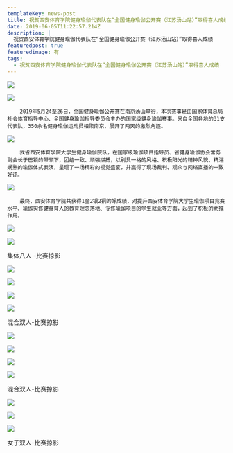 ```yaml
---
templateKey: news-post
title: 祝贺西安体育学院健身瑜伽代表队在“全国健身瑜伽公开赛（江苏汤山站）”取得喜人成绩
date: 2019-06-05T11:22:57.214Z
description: |
  祝贺西安体育学院健身瑜伽代表队在“全国健身瑜伽公开赛（江苏汤山站）”取得喜人成绩
featuredpost: true
featuredimage: 有
tags:
  - 祝贺西安体育学院健身瑜伽代表队在“全国健身瑜伽公开赛（江苏汤山站）”取得喜人成绩
---
```


![](https://demotry.oss-cn-beijing.aliyuncs.com/%E7%A5%9D%E8%B4%BA%E8%A5%BF%E5%AE%89%E4%BD%93%E8%82%B2%E5%AD%A6%E9%99%A2%E5%81%A5%E8%BA%AB%E7%91%9C%E4%BC%BD%E4%BB%A3%E8%A1%A8%E9%98%9F%E5%9C%A8%E2%80%9C%E5%85%A8%E5%9B%BD%E5%81%A5%E8%BA%AB%E7%91%9C%E4%BC%BD%E5%85%AC%E5%BC%80%E8%B5%9B%EF%BC%88%E6%B1%9F%E8%8B%8F%E6%B1%A4%E5%B1%B1%E7%AB%99%EF%BC%89%E2%80%9D%E5%8F%96%E5%BE%97%E5%96%9C%E4%BA%BA%E6%88%90%E7%BB%A9%20%20%20/1.jpg)

![](https://demotry.oss-cn-beijing.aliyuncs.com/%E7%A5%9D%E8%B4%BA%E8%A5%BF%E5%AE%89%E4%BD%93%E8%82%B2%E5%AD%A6%E9%99%A2%E5%81%A5%E8%BA%AB%E7%91%9C%E4%BC%BD%E4%BB%A3%E8%A1%A8%E9%98%9F%E5%9C%A8%E2%80%9C%E5%85%A8%E5%9B%BD%E5%81%A5%E8%BA%AB%E7%91%9C%E4%BC%BD%E5%85%AC%E5%BC%80%E8%B5%9B%EF%BC%88%E6%B1%9F%E8%8B%8F%E6%B1%A4%E5%B1%B1%E7%AB%99%EF%BC%89%E2%80%9D%E5%8F%96%E5%BE%97%E5%96%9C%E4%BA%BA%E6%88%90%E7%BB%A9%20%20%20/2.jpg)

        2019年5月24至26日，全国健身瑜伽公开赛在南京汤山举行，本次赛事是由国家体育总局社会体育指导中心、全国健身瑜伽指导委员会主办的国家级健身瑜伽赛事。来自全国各地的31支代表队，350余名健身瑜伽运动员相聚南京，展开了两天的激烈角逐。

![](https://demotry.oss-cn-beijing.aliyuncs.com/%E7%A5%9D%E8%B4%BA%E8%A5%BF%E5%AE%89%E4%BD%93%E8%82%B2%E5%AD%A6%E9%99%A2%E5%81%A5%E8%BA%AB%E7%91%9C%E4%BC%BD%E4%BB%A3%E8%A1%A8%E9%98%9F%E5%9C%A8%E2%80%9C%E5%85%A8%E5%9B%BD%E5%81%A5%E8%BA%AB%E7%91%9C%E4%BC%BD%E5%85%AC%E5%BC%80%E8%B5%9B%EF%BC%88%E6%B1%9F%E8%8B%8F%E6%B1%A4%E5%B1%B1%E7%AB%99%EF%BC%89%E2%80%9D%E5%8F%96%E5%BE%97%E5%96%9C%E4%BA%BA%E6%88%90%E7%BB%A9%20%20%20/3.jpg)

        我省西安体育学院大学生健身瑜伽院队，在国家级瑜伽项目指导员、省健身瑜伽协会常务副会长于巴锁的带领下，团结一致、顽强拼搏，以别具一格的风格、积极阳光的精神风貌、精湛娴熟的瑜伽体式表演，呈现了一场精彩的视觉盛宴，并赢得了现场裁判、观众与网络直播的一致好评。

![](https://demotry.oss-cn-beijing.aliyuncs.com/%E7%A5%9D%E8%B4%BA%E8%A5%BF%E5%AE%89%E4%BD%93%E8%82%B2%E5%AD%A6%E9%99%A2%E5%81%A5%E8%BA%AB%E7%91%9C%E4%BC%BD%E4%BB%A3%E8%A1%A8%E9%98%9F%E5%9C%A8%E2%80%9C%E5%85%A8%E5%9B%BD%E5%81%A5%E8%BA%AB%E7%91%9C%E4%BC%BD%E5%85%AC%E5%BC%80%E8%B5%9B%EF%BC%88%E6%B1%9F%E8%8B%8F%E6%B1%A4%E5%B1%B1%E7%AB%99%EF%BC%89%E2%80%9D%E5%8F%96%E5%BE%97%E5%96%9C%E4%BA%BA%E6%88%90%E7%BB%A9%20%20%20/4.jpg)

        最终，西安体育学院共获得1金2银2铜的好成绩，对提升西安体育学院大学生瑜伽项目竞赛水平、瑜伽实修健身育人的教育理念落地、专修瑜伽项目的学生就业等方面，起到了积极的助推作用。

![](https://demotry.oss-cn-beijing.aliyuncs.com/%E7%A5%9D%E8%B4%BA%E8%A5%BF%E5%AE%89%E4%BD%93%E8%82%B2%E5%AD%A6%E9%99%A2%E5%81%A5%E8%BA%AB%E7%91%9C%E4%BC%BD%E4%BB%A3%E8%A1%A8%E9%98%9F%E5%9C%A8%E2%80%9C%E5%85%A8%E5%9B%BD%E5%81%A5%E8%BA%AB%E7%91%9C%E4%BC%BD%E5%85%AC%E5%BC%80%E8%B5%9B%EF%BC%88%E6%B1%9F%E8%8B%8F%E6%B1%A4%E5%B1%B1%E7%AB%99%EF%BC%89%E2%80%9D%E5%8F%96%E5%BE%97%E5%96%9C%E4%BA%BA%E6%88%90%E7%BB%A9%20%20%20/5.jpg)

![](https://demotry.oss-cn-beijing.aliyuncs.com/%E7%A5%9D%E8%B4%BA%E8%A5%BF%E5%AE%89%E4%BD%93%E8%82%B2%E5%AD%A6%E9%99%A2%E5%81%A5%E8%BA%AB%E7%91%9C%E4%BC%BD%E4%BB%A3%E8%A1%A8%E9%98%9F%E5%9C%A8%E2%80%9C%E5%85%A8%E5%9B%BD%E5%81%A5%E8%BA%AB%E7%91%9C%E4%BC%BD%E5%85%AC%E5%BC%80%E8%B5%9B%EF%BC%88%E6%B1%9F%E8%8B%8F%E6%B1%A4%E5%B1%B1%E7%AB%99%EF%BC%89%E2%80%9D%E5%8F%96%E5%BE%97%E5%96%9C%E4%BA%BA%E6%88%90%E7%BB%A9%20%20%20/6.jpg)

集体八人 -比赛掠影

![](https://demotry.oss-cn-beijing.aliyuncs.com/%E7%A5%9D%E8%B4%BA%E8%A5%BF%E5%AE%89%E4%BD%93%E8%82%B2%E5%AD%A6%E9%99%A2%E5%81%A5%E8%BA%AB%E7%91%9C%E4%BC%BD%E4%BB%A3%E8%A1%A8%E9%98%9F%E5%9C%A8%E2%80%9C%E5%85%A8%E5%9B%BD%E5%81%A5%E8%BA%AB%E7%91%9C%E4%BC%BD%E5%85%AC%E5%BC%80%E8%B5%9B%EF%BC%88%E6%B1%9F%E8%8B%8F%E6%B1%A4%E5%B1%B1%E7%AB%99%EF%BC%89%E2%80%9D%E5%8F%96%E5%BE%97%E5%96%9C%E4%BA%BA%E6%88%90%E7%BB%A9%20%20%20/7.jpg)

![](https://demotry.oss-cn-beijing.aliyuncs.com/%E7%A5%9D%E8%B4%BA%E8%A5%BF%E5%AE%89%E4%BD%93%E8%82%B2%E5%AD%A6%E9%99%A2%E5%81%A5%E8%BA%AB%E7%91%9C%E4%BC%BD%E4%BB%A3%E8%A1%A8%E9%98%9F%E5%9C%A8%E2%80%9C%E5%85%A8%E5%9B%BD%E5%81%A5%E8%BA%AB%E7%91%9C%E4%BC%BD%E5%85%AC%E5%BC%80%E8%B5%9B%EF%BC%88%E6%B1%9F%E8%8B%8F%E6%B1%A4%E5%B1%B1%E7%AB%99%EF%BC%89%E2%80%9D%E5%8F%96%E5%BE%97%E5%96%9C%E4%BA%BA%E6%88%90%E7%BB%A9%20%20%20/8.jpg)

![](https://demotry.oss-cn-beijing.aliyuncs.com/%E7%A5%9D%E8%B4%BA%E8%A5%BF%E5%AE%89%E4%BD%93%E8%82%B2%E5%AD%A6%E9%99%A2%E5%81%A5%E8%BA%AB%E7%91%9C%E4%BC%BD%E4%BB%A3%E8%A1%A8%E9%98%9F%E5%9C%A8%E2%80%9C%E5%85%A8%E5%9B%BD%E5%81%A5%E8%BA%AB%E7%91%9C%E4%BC%BD%E5%85%AC%E5%BC%80%E8%B5%9B%EF%BC%88%E6%B1%9F%E8%8B%8F%E6%B1%A4%E5%B1%B1%E7%AB%99%EF%BC%89%E2%80%9D%E5%8F%96%E5%BE%97%E5%96%9C%E4%BA%BA%E6%88%90%E7%BB%A9%20%20%20/9.jpg)

![](https://demotry.oss-cn-beijing.aliyuncs.com/%E7%A5%9D%E8%B4%BA%E8%A5%BF%E5%AE%89%E4%BD%93%E8%82%B2%E5%AD%A6%E9%99%A2%E5%81%A5%E8%BA%AB%E7%91%9C%E4%BC%BD%E4%BB%A3%E8%A1%A8%E9%98%9F%E5%9C%A8%E2%80%9C%E5%85%A8%E5%9B%BD%E5%81%A5%E8%BA%AB%E7%91%9C%E4%BC%BD%E5%85%AC%E5%BC%80%E8%B5%9B%EF%BC%88%E6%B1%9F%E8%8B%8F%E6%B1%A4%E5%B1%B1%E7%AB%99%EF%BC%89%E2%80%9D%E5%8F%96%E5%BE%97%E5%96%9C%E4%BA%BA%E6%88%90%E7%BB%A9%20%20%20/10.jpg)

混合双人-比赛掠影

![](https://demotry.oss-cn-beijing.aliyuncs.com/%E7%A5%9D%E8%B4%BA%E8%A5%BF%E5%AE%89%E4%BD%93%E8%82%B2%E5%AD%A6%E9%99%A2%E5%81%A5%E8%BA%AB%E7%91%9C%E4%BC%BD%E4%BB%A3%E8%A1%A8%E9%98%9F%E5%9C%A8%E2%80%9C%E5%85%A8%E5%9B%BD%E5%81%A5%E8%BA%AB%E7%91%9C%E4%BC%BD%E5%85%AC%E5%BC%80%E8%B5%9B%EF%BC%88%E6%B1%9F%E8%8B%8F%E6%B1%A4%E5%B1%B1%E7%AB%99%EF%BC%89%E2%80%9D%E5%8F%96%E5%BE%97%E5%96%9C%E4%BA%BA%E6%88%90%E7%BB%A9%20%20%20/11.jpg)

![](https://demotry.oss-cn-beijing.aliyuncs.com/%E7%A5%9D%E8%B4%BA%E8%A5%BF%E5%AE%89%E4%BD%93%E8%82%B2%E5%AD%A6%E9%99%A2%E5%81%A5%E8%BA%AB%E7%91%9C%E4%BC%BD%E4%BB%A3%E8%A1%A8%E9%98%9F%E5%9C%A8%E2%80%9C%E5%85%A8%E5%9B%BD%E5%81%A5%E8%BA%AB%E7%91%9C%E4%BC%BD%E5%85%AC%E5%BC%80%E8%B5%9B%EF%BC%88%E6%B1%9F%E8%8B%8F%E6%B1%A4%E5%B1%B1%E7%AB%99%EF%BC%89%E2%80%9D%E5%8F%96%E5%BE%97%E5%96%9C%E4%BA%BA%E6%88%90%E7%BB%A9%20%20%20/12.jpg)

![](https://demotry.oss-cn-beijing.aliyuncs.com/%E7%A5%9D%E8%B4%BA%E8%A5%BF%E5%AE%89%E4%BD%93%E8%82%B2%E5%AD%A6%E9%99%A2%E5%81%A5%E8%BA%AB%E7%91%9C%E4%BC%BD%E4%BB%A3%E8%A1%A8%E9%98%9F%E5%9C%A8%E2%80%9C%E5%85%A8%E5%9B%BD%E5%81%A5%E8%BA%AB%E7%91%9C%E4%BC%BD%E5%85%AC%E5%BC%80%E8%B5%9B%EF%BC%88%E6%B1%9F%E8%8B%8F%E6%B1%A4%E5%B1%B1%E7%AB%99%EF%BC%89%E2%80%9D%E5%8F%96%E5%BE%97%E5%96%9C%E4%BA%BA%E6%88%90%E7%BB%A9%20%20%20/13.jpg)

![](https://demotry.oss-cn-beijing.aliyuncs.com/%E7%A5%9D%E8%B4%BA%E8%A5%BF%E5%AE%89%E4%BD%93%E8%82%B2%E5%AD%A6%E9%99%A2%E5%81%A5%E8%BA%AB%E7%91%9C%E4%BC%BD%E4%BB%A3%E8%A1%A8%E9%98%9F%E5%9C%A8%E2%80%9C%E5%85%A8%E5%9B%BD%E5%81%A5%E8%BA%AB%E7%91%9C%E4%BC%BD%E5%85%AC%E5%BC%80%E8%B5%9B%EF%BC%88%E6%B1%9F%E8%8B%8F%E6%B1%A4%E5%B1%B1%E7%AB%99%EF%BC%89%E2%80%9D%E5%8F%96%E5%BE%97%E5%96%9C%E4%BA%BA%E6%88%90%E7%BB%A9%20%20%20/14.jpg)

混合双人-比赛掠影

![](https://demotry.oss-cn-beijing.aliyuncs.com/%E7%A5%9D%E8%B4%BA%E8%A5%BF%E5%AE%89%E4%BD%93%E8%82%B2%E5%AD%A6%E9%99%A2%E5%81%A5%E8%BA%AB%E7%91%9C%E4%BC%BD%E4%BB%A3%E8%A1%A8%E9%98%9F%E5%9C%A8%E2%80%9C%E5%85%A8%E5%9B%BD%E5%81%A5%E8%BA%AB%E7%91%9C%E4%BC%BD%E5%85%AC%E5%BC%80%E8%B5%9B%EF%BC%88%E6%B1%9F%E8%8B%8F%E6%B1%A4%E5%B1%B1%E7%AB%99%EF%BC%89%E2%80%9D%E5%8F%96%E5%BE%97%E5%96%9C%E4%BA%BA%E6%88%90%E7%BB%A9%20%20%20/15.jpg)

![](https://demotry.oss-cn-beijing.aliyuncs.com/%E7%A5%9D%E8%B4%BA%E8%A5%BF%E5%AE%89%E4%BD%93%E8%82%B2%E5%AD%A6%E9%99%A2%E5%81%A5%E8%BA%AB%E7%91%9C%E4%BC%BD%E4%BB%A3%E8%A1%A8%E9%98%9F%E5%9C%A8%E2%80%9C%E5%85%A8%E5%9B%BD%E5%81%A5%E8%BA%AB%E7%91%9C%E4%BC%BD%E5%85%AC%E5%BC%80%E8%B5%9B%EF%BC%88%E6%B1%9F%E8%8B%8F%E6%B1%A4%E5%B1%B1%E7%AB%99%EF%BC%89%E2%80%9D%E5%8F%96%E5%BE%97%E5%96%9C%E4%BA%BA%E6%88%90%E7%BB%A9%20%20%20/16.jpg)

![](https://demotry.oss-cn-beijing.aliyuncs.com/%E7%A5%9D%E8%B4%BA%E8%A5%BF%E5%AE%89%E4%BD%93%E8%82%B2%E5%AD%A6%E9%99%A2%E5%81%A5%E8%BA%AB%E7%91%9C%E4%BC%BD%E4%BB%A3%E8%A1%A8%E9%98%9F%E5%9C%A8%E2%80%9C%E5%85%A8%E5%9B%BD%E5%81%A5%E8%BA%AB%E7%91%9C%E4%BC%BD%E5%85%AC%E5%BC%80%E8%B5%9B%EF%BC%88%E6%B1%9F%E8%8B%8F%E6%B1%A4%E5%B1%B1%E7%AB%99%EF%BC%89%E2%80%9D%E5%8F%96%E5%BE%97%E5%96%9C%E4%BA%BA%E6%88%90%E7%BB%A9%20%20%20/17.jpg)

女子双人-比赛掠影
